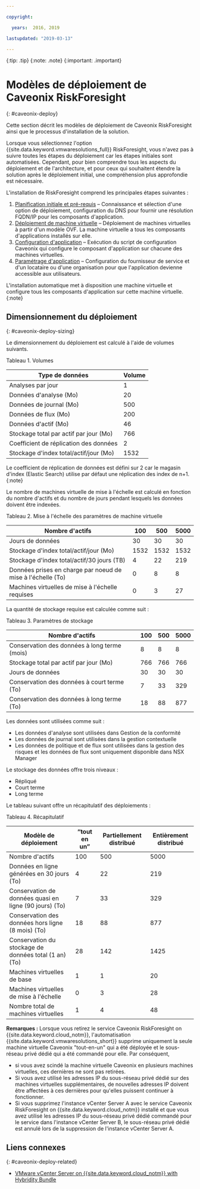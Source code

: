```yaml
---

copyright:

  years:  2016, 2019

lastupdated: "2019-03-13"

---
```


{:tip: .tip}
{:note: .note}
{:important: .important}

# Modèles de déploiement de Caveonix RiskForesight
{: #caveonix-deploy}

Cette section décrit les modèles de déploiement de Caveonix RiskForesight ainsi que le processus d'installation de la solution.

Lorsque vous sélectionnez l'option {{site.data.keyword.vmwaresolutions_full}} RiskForesight, vous n'avez pas à suivre toutes les étapes du déploiement car les étapes initiales sont automatisées. Cependant, pour bien comprendre tous les aspects du déploiement et de l'architecture, et pour ceux qui souhaitent étendre la solution après le déploiement initial, une compréhension plus approfondie est nécessaire.

L'installation de RiskForesight comprend les principales étapes suivantes :

1. [Planification initiale et pré-requis](/docs/services/vmwaresolutions/archiref/caveonix?topic=vmware-solutions-caveonix-step1) – Connaissance et sélection d'une option de déploiement, configuration du DNS pour fournir une résolution FQDN/IP pour les composants d'application.
2. [Déploiement de machine virtuelle](/docs/services/vmwaresolutions/archiref/caveonix?topic=vmware-solutions-caveonix-step2) – Déploiement de machines virtuelles à partir d'un modèle OVF. La machine virtuelle a tous les composants d'applications installés sur elle.
3. [Configuration d'application](/docs/services/vmwaresolutions/archiref/caveonix?topic=vmware-solutions-caveonix-step3) – Exécution du script de configuration Caveonix qui configure le composant d'application sur chacune des machines virtuelles.
4. [Paramétrage d'application](/docs/services/vmwaresolutions/archiref/caveonix?topic=vmware-solutions-caveonix-step4) – Configuration du fournisseur de service et d'un locataire ou d'une organisation pour que l'application devienne accessible aux utilisateurs.

L'installation automatique met à disposition une machine virtuelle et configure tous les composants d'application sur cette machine virtuelle.
{:note}

## Dimensionnement du déploiement
{: #caveonix-deploy-sizing}

Le dimensionnement du déploiement est calculé à l'aide de volumes suivants.

Tableau 1. Volumes

|Type de données	|Volume |
|---|---|
|Analyses par jour	|1 |
|Données d'analyse (Mo)	|20 |
|Données de journal (Mo)	|500 |
|Données de flux (Mo)	|200 |
|Données d'actif (Mo)	|46 |
|Stockage total par actif par jour (Mo)	|766 |
|Coefficient de réplication des données	|2 |
|Stockage d'index total/actif/jour (Mo)	|1532 |

Le coefficient de réplication de données est défini sur 2 car le magasin d'index (Elastic Search) utilise par défaut une réplication des index de n+1.
{:note}

Le nombre de machines virtuelle de mise à l'échelle est calculé en fonction du nombre d'actifs et du nombre de jours pendant lesquels les données doivent être indexées.

Tableau 2. Mise à l'échelle des paramètres de machine virtuelle

|Nombre d'actifs	|100	|500	|5000 |
|---|---|---|---|
|Jours de données	|30	|30	|30 |
|Stockage d'index total/actif/jour (Mo)	|1532	|1532	|1532 |
|Stockage d'index total/actif/30 jours (TB)	|4	|22	|219 |
|Données prises en charge par noeud de mise à l'échelle (To)	|0	|8	|8 |
|Machines virtuelles de mise à l'échelle requises	|0	|3	|27 |

La quantité de stockage requise est calculée comme suit :

Tableau 3. Paramètres de stockage

|Nombre d'actifs	|100	|500	|5000 |
|---|---|---|---|
|Conservation des données à long terme (mois)	|8	|8	|8 |
|Stockage total par actif par jour (Mo)	|766	|766	|766 |
|Jours de données	|30	|30	|30 |
|Conservation des données à court terme (To)	|7	|33	|329 |
|Conservation des données à long terme (To)	|18	|88	|877 |

Les données sont utilisées comme suit :

-	Les données d'analyse sont utilisées dans Gestion de la conformité
-	Les données de journal sont utilisées dans la gestion contextuelle
-	Les données de politique et de flux sont utilisées dans la gestion des risques et les données de flux sont uniquement disponible dans NSX Manager

Le stockage des données offre trois niveaux :

-	Répliqué
-	Court terme
-	Long terme

Le tableau suivant offre un récapitulatif des déploiements :

Tableau 4. Récapitulatif

|Modèle de déploiement	|“tout en un”	|Partiellement distribué	|Entièrement distribué |
|---|---|---|---|
|Nombre d'actifs	|100	|500	|5000 |
|Données en ligne générées en 30 jours (To)	|4	|22	|219 |
|Conservation de données quasi en ligne (90 jours) (To)	|7	|33	|329 |
|Conservation des données hors ligne (8 mois) (To)	|18	|88	|877 |
|Conservation du stockage de données total (1 an) (To)	|28	|142	|1425 |
|Machines virtuelles de base	|1	|1	|20 |
|Machines virtuelles de mise à l'échelle	|0	|3	|28 |
|Nombre total de machines virtuelles	|1	|4	|48 |

**Remarques :**
Lorsque vous retirez le service Caveonix RiskForesight on {{site.data.keyword.cloud_notm}}, l'automatisation {{site.data.keyword.vmwaresolutions_short}} supprime uniquement la seule machine virtuelle Caveonix "tout-en-un" qui a été déployée et le sous-réseau privé dédié qui a été commandé pour elle. Par conséquent,
* si vous avez scindé la machine virtuelle Caveonix en plusieurs machines virtuelles, ces dernières ne sont pas retirées. 
* Si vous avez utilisé les adresses IP du sous-réseau privé dédié sur des machines virtuelles supplémentaires, de nouvelles adresses IP doivent être affectées à ces dernières pour qu'elles puissent continuer à fonctionner.  
* Si vous supprimez l'instance vCenter Server A avec le service Caveonix RiskForesight on {{site.data.keyword.cloud_notm}} installé et que vous avez utilisé les adresses IP du sous-réseau privé dédié commandé pour le service dans l'instance vCenter Server B, le sous-réseau privé dédié est annulé lors de la suppression de l'instance vCenter Server A. 

## Liens connexes
{: #caveonix-deploy-related}

* [VMware vCenter Server on {{site.data.keyword.cloud_notm}} with Hybridity Bundle](/docs/services/vmwaresolutions/archiref/vcs?topic=vmware-solutions-vcs-hybridity-intro)
